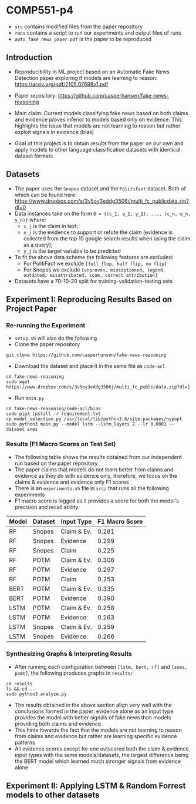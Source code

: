 # COMP551-p4

- `src` contains modified files from the paper repository
- `runs` contains a script to run our experiments and output files of runs
- `auto_fake_news_paper.pdf` is the paper to be reproduced

## Introduction
* Reproducibility in ML project based on an Automatic Fake News Detection paper exploring if models are learning to reason: https://arxiv.org/pdf/2105.07698v1.pdf
* Paper repository: https://github.com/casperhansen/fake-news-reasoning

* Main claim: Current models classifying fake news based on both claims and evidence proves inferior to models based only on evidence. This highlights the issue that models are not learning to reason but rather exploit signals in evidence (bias)

* Goal of this project is to obtain results from the paper on our own and apply models to other language classification datasets with identical dataset formats

## Datasets

* The paper uses the `Snopes` dataset and the `Politifact` dataset. Both of which can be found here: https://www.dropbox.com/s/3v5oy3eddg3506j/multi_fc_publicdata.zip?dl=0
* Data instances take on the form `D = {(c_1, e_1, y_1), ..., (c_n, e_n, y_n)}` where:
	- `c_j` is the claim in text; 
	- `e_j` is the evidence to support or refute the claim (evidence is collected from the top 10 google search results when using the claim as a query);
	- `y_j` is the target variable to be predicted 
* To fit the above data scheme the following features are excluded: 
	- For PolitiFact we exclude `[full flop, half flip, no flip]`
	- For Snopes we exclude `[unproven, miscaptioned, legend, outdated, misattributed, scam, correct attribution]`
* Datasets have a 70-10-20 split for training-validation-testing sets

## Experiment I: Reproducing Results Based on Project Paper

### Re-running the Experiment
* `setup.sh` will also do the following
* Clone the paper repository 
```
git clone https://github.com/casperhansen/fake-news-reasoning
```
* Download the dataset and place it in the same file as `code-acl`
```
cd fake-news-reasoning
sudo wget https://www.dropbox.com/s/3v5oy3eddg3506j/multi_fc_publicdata.zip?dl=1
```
* Run `main.py`
```
cd fake-news-reasoning/code-acl/bias
sudo pip3 install -r requirement.txt
cp model_selection.py /usr/local/lib/python3.8/site-packages/hypopt
sudo python3 main.py --model lstm --lstm_layers 2 --lr 0.0001 --dataset snes   
```

### Results (F1 Macro Scores on Test Set)

* The following table shows the results obtained from our independent run based on the paper repository
* The paper claims that models do not learn better from claims and evidence as they do with evidence only, therefore, we focus on the claims & evidence and evidence only F1 scores
* There is an `experiments.sh` file in `src/` that runs all the following experiments
* F1 macro score is logged as it provides a score for both the model's precision and recall ability

| Model | Dataset | Input Type | F1 Macro Score |
|-------|---------|------------|----------------|
| RF    | Snopes  | Claim & Ev.|      0.281     |
| RF	| Snopes  | Evidence   |      0.299     | 		
| RF    | Snopes  | Claim      |      0.225     |
| RF    | POTM    | Claim & Ev.|      0.306     |
| RF	| POTM	  | Evidence   |      0.297     |	
| RF    | POTM    | Claim      |      0.253     |
| BERT  | POTM    | Claim & Ev.|      0.335     |
| BERT	| POTM    |	Evidence   |      0.390     |
| LSTM	| POTM	  |	Claim & Ev.|      0.258     |
| LSTM	| POTM	  | Evidence   |      0.263     |
| LSTM	| Snopes  |	Claim & Ev.|	  0.259     |
| LSTM	| Snopes  |	Evidence   |	  0.266     |

### Synthesizing Graphs & Interpreting Results
* After running each configuration between `[lstm, bert, rf]` and `[snes, pomt]`, the following produces graphs in `results/`
```
cd results
ls && cd ..
sudo python3 analyze.py
```
* The results obtained in the above section align very well with the conclusions formed in the paper: evidence alone as an input type provides the model with better signals of fake news than models providing both claims and evidence
* This hints towards the fact that the models are not learning to reason from claims and evidence but rather are learning specific evidence patterns
* All evidence scores except for one outscored both the claim & evidence input types with the same models/datasets, the largest difference being the BERT model which learned much stronger signals from evidence alone

## Experiment II: Applying LSTM & Random Forrest models to other datasets
